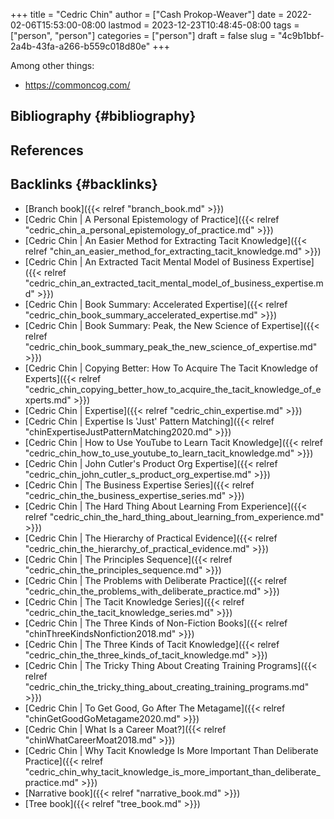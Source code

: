 +++
title = "Cedric Chin"
author = ["Cash Prokop-Weaver"]
date = 2022-02-06T15:53:00-08:00
lastmod = 2023-12-23T10:48:45-08:00
tags = ["person", "person"]
categories = ["person"]
draft = false
slug = "4c9b1bbf-2a4b-43fa-a266-b559c018d80e"
+++

Among other things:

-   <https://commoncog.com/>


## Bibliography {#bibliography}

## References

<style>.csl-entry{text-indent: -1.5em; margin-left: 1.5em;}</style><div class="csl-bib-body">
</div>



## Backlinks {#backlinks}

-   [Branch book]({{< relref "branch_book.md" >}})
-   [Cedric Chin | A Personal Epistemology of Practice]({{< relref "cedric_chin_a_personal_epistemology_of_practice.md" >}})
-   [Cedric Chin | An Easier Method for Extracting Tacit Knowledge]({{< relref "chin_an_easier_method_for_extracting_tacit_knowledge.md" >}})
-   [Cedric Chin | An Extracted Tacit Mental Model of Business Expertise]({{< relref "cedric_chin_an_extracted_tacit_mental_model_of_business_expertise.md" >}})
-   [Cedric Chin | Book Summary: Accelerated Expertise]({{< relref "cedric_chin_book_summary_accelerated_expertise.md" >}})
-   [Cedric Chin | Book Summary: Peak, the New Science of Expertise]({{< relref "cedric_chin_book_summary_peak_the_new_science_of_expertise.md" >}})
-   [Cedric Chin | Copying Better: How To Acquire The Tacit Knowledge of Experts]({{< relref "cedric_chin_copying_better_how_to_acquire_the_tacit_knowledge_of_experts.md" >}})
-   [Cedric Chin | Expertise]({{< relref "cedric_chin_expertise.md" >}})
-   [Cedric Chin | Expertise Is 'Just' Pattern Matching]({{< relref "chinExpertiseJustPatternMatching2020.md" >}})
-   [Cedric Chin | How to Use YouTube to Learn Tacit Knowledge]({{< relref "cedric_chin_how_to_use_youtube_to_learn_tacit_knowledge.md" >}})
-   [Cedric Chin | John Cutler's Product Org Expertise]({{< relref "cedric_chin_john_cutler_s_product_org_expertise.md" >}})
-   [Cedric Chin | The Business Expertise Series]({{< relref "cedric_chin_the_business_expertise_series.md" >}})
-   [Cedric Chin | The Hard Thing About Learning From Experience]({{< relref "cedric_chin_the_hard_thing_about_learning_from_experience.md" >}})
-   [Cedric Chin | The Hierarchy of Practical Evidence]({{< relref "cedric_chin_the_hierarchy_of_practical_evidence.md" >}})
-   [Cedric Chin | The Principles Sequence]({{< relref "cedric_chin_the_principles_sequence.md" >}})
-   [Cedric Chin | The Problems with Deliberate Practice]({{< relref "cedric_chin_the_problems_with_deliberate_practice.md" >}})
-   [Cedric Chin | The Tacit Knowledge Series]({{< relref "cedric_chin_the_tacit_knowledge_series.md" >}})
-   [Cedric Chin | The Three Kinds of Non-Fiction Books]({{< relref "chinThreeKindsNonfiction2018.md" >}})
-   [Cedric Chin | The Three Kinds of Tacit Knowledge]({{< relref "cedric_chin_the_three_kinds_of_tacit_knowledge.md" >}})
-   [Cedric Chin | The Tricky Thing About Creating Training Programs]({{< relref "cedric_chin_the_tricky_thing_about_creating_training_programs.md" >}})
-   [Cedric Chin | To Get Good, Go After The Metagame]({{< relref "chinGetGoodGoMetagame2020.md" >}})
-   [Cedric Chin | What Is a Career Moat?]({{< relref "chinWhatCareerMoat2018.md" >}})
-   [Cedric Chin | Why Tacit Knowledge Is More Important Than Deliberate Practice]({{< relref "cedric_chin_why_tacit_knowledge_is_more_important_than_deliberate_practice.md" >}})
-   [Narrative book]({{< relref "narrative_book.md" >}})
-   [Tree book]({{< relref "tree_book.md" >}})
